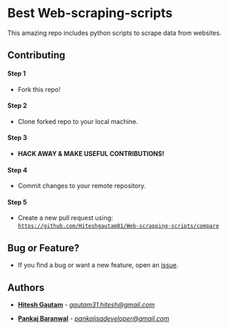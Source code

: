 # Best Web-scraping-scripts

This amazing repo includes python scripts to scrape data from websites.

## Contributing

#### Step 1

- Fork this repo!

#### Step 2

- Clone forked repo to your local machine.

#### Step 3

- **HACK AWAY & MAKE USEFUL CONTRIBUTIONS!**

#### Step 4

- Commit changes to your remote repository.

#### Step 5  
- Create a new pull request using:  
<a href="https://github.com/Hiteshgautam01/Web-scrapping-scripts/compare" target="_blank">`https://github.com/Hiteshgautam01/Web-scrapping-scripts/compare`</a>

## Bug or Feature?
* If you find a  bug or want a new feature, open an [issue](https://github.com/Hiteshgautam01/Web-scrapping-scripts/issues).

## Authors

* **[Hitesh Gautam](https://github.com/Hiteshgautam01)** - *gautam31.hitesh@gmail.com*

* **[Pankaj Baranwal](https://github.com/Pankaj-Baranwal)** - *pankajisadeveloper@gmail.com*
